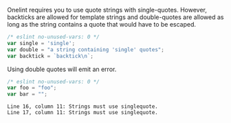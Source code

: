 Onelint requires you to use quote strings with single-quotes. However,
backticks are allowed for template strings and double-quotes are allowed as long
as the string contains a quote that would have to be escaped.

```js
/* eslint no-unused-vars: 0 */
var single = 'single';
var double = "a string containing 'single' quotes";
var backtick = `backtick\n`;
```

Using double quotes will emit an error.

```js
/* eslint no-unused-vars: 0 */
var foo = "foo";
var bar = "";
```

```output
Line 16, column 11: Strings must use singlequote.
Line 17, column 11: Strings must use singlequote.
```
